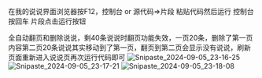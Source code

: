 在我的说说界面浏览器按F12，控制台  or  源代码=>片段     粘贴代码然后运行  控制台按回车 片段点击运行按钮


全自动翻页和删除说说，剩40条说说时翻页功能失效，一页20条，删除了第一页内容第二页20条说说其实移动到了第一页，翻页到第二页会显示没有说说，刷新页面重新进入说说页再次运行代码即可
![Snipaste_2024-09-05_23-16-25](https://github.com/user-attachments/assets/365bc21e-4a47-4f44-a808-98a5f2800fd0)
![Snipaste_2024-09-05_23-17-21](https://github.com/user-attachments/assets/bcec3c0d-094b-4074-aa2c-c8d29673b446)
![Snipaste_2024-09-05_23-18-08](https://github.com/user-attachments/assets/a6b1a429-1278-4cb9-9611-419b6ed8f0d2)
